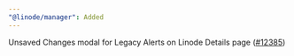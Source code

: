 ```yaml
---
"@linode/manager": Added
---
```


Unsaved Changes modal for Legacy Alerts on Linode Details page ([#12385](https://github.com/linode/manager/pull/12385))
